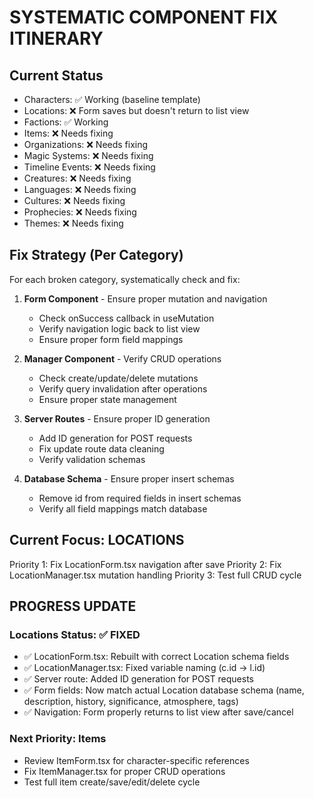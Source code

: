 # SYSTEMATIC COMPONENT FIX ITINERARY

## Current Status
- Characters: ✅ Working (baseline template)
- Locations: ❌ Form saves but doesn't return to list view
- Factions: ✅ Working 
- Items: ❌ Needs fixing
- Organizations: ❌ Needs fixing  
- Magic Systems: ❌ Needs fixing
- Timeline Events: ❌ Needs fixing
- Creatures: ❌ Needs fixing
- Languages: ❌ Needs fixing
- Cultures: ❌ Needs fixing
- Prophecies: ❌ Needs fixing
- Themes: ❌ Needs fixing

## Fix Strategy (Per Category)
For each broken category, systematically check and fix:

1. **Form Component** - Ensure proper mutation and navigation
   - Check onSuccess callback in useMutation
   - Verify navigation logic back to list view
   - Ensure proper form field mappings

2. **Manager Component** - Verify CRUD operations
   - Check create/update/delete mutations
   - Verify query invalidation after operations
   - Ensure proper state management

3. **Server Routes** - Ensure proper ID generation
   - Add ID generation for POST requests
   - Fix update route data cleaning
   - Verify validation schemas

4. **Database Schema** - Ensure proper insert schemas
   - Remove id from required fields in insert schemas
   - Verify all field mappings match database

## Current Focus: LOCATIONS
Priority 1: Fix LocationForm.tsx navigation after save
Priority 2: Fix LocationManager.tsx mutation handling
Priority 3: Test full CRUD cycle

## PROGRESS UPDATE
### Locations Status: ✅ FIXED
- ✅ LocationForm.tsx: Rebuilt with correct Location schema fields
- ✅ LocationManager.tsx: Fixed variable naming (c.id -> l.id)  
- ✅ Server route: Added ID generation for POST requests
- ✅ Form fields: Now match actual Location database schema (name, description, history, significance, atmosphere, tags)
- ✅ Navigation: Form properly returns to list view after save/cancel

### Next Priority: Items
- Review ItemForm.tsx for character-specific references
- Fix ItemManager.tsx for proper CRUD operations
- Test full item create/save/edit/delete cycle
